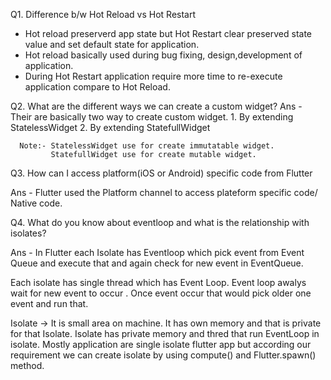 Q1. Difference b/w Hot Reload vs Hot Restart

- Hot reload preserverd app state but Hot Restart clear preserved state value and set default state for application.
- Hot reload basically used during  bug fixing, design,development of application.
- During Hot Restart application require more time to re-execute application compare  to Hot Reload.

Q2. What are the different ways we can create a custom widget?
Ans - Their are basically two way to create custom widget.
      1. By extending StatelessWidget
      2. By extending StatefullWidget

      Note:- StatelessWidget use for create immutatable widget.
             StatefullWidget use for create mutable widget.


Q3. How can I access platform(iOS or Android) specific code from Flutter

Ans - Flutter used the Platform channel to access plateform specific code/ Native code.



Q4. What do you know about eventloop and what is the relationship with
isolates?

Ans - In Flutter each Isolate has Eventloop which pick event from Event Queue and execute that and again check for new event in EventQueue.

 Each isolate has single thread which has Event Loop.
 Event loop awalys wait for new event to occur . Once event occur that would pick older one event and run that.

 Isolate -> It is small area on machine. It has own memory and that is private for that  Isolate. Isolate has private memory and thred that run EventLoop in isolate.
 Mostly application are single isolate flutter app but according our requirement we can create isolate by using compute() and Flutter.spawn() method.
